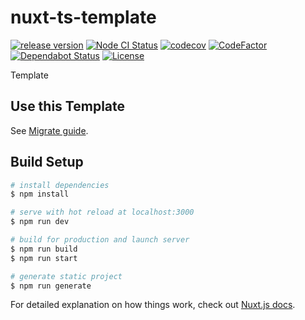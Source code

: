 # nuxt-ts-template

[![release version](https://img.shields.io/github/v/release/nogic1008/nuxt-ts-template "release version")](https://github.com/nogic1008/nuxt-ts-template/releases)
[![Node CI Status](https://github.com/nogic1008/nuxt-ts-template/workflows/Node%20CI/badge.svg "Node CI Status")](/nogic1008/nuxt-ts-template/actions?query=workflow%3A%22Node+CI%22)
[![codecov](https://codecov.io/gh/nogic1008/nuxt-ts-template/branch/master/graph/badge.svg)](https://codecov.io/gh/nogic1008/nuxt-ts-template)
[![CodeFactor](https://www.codefactor.io/repository/github/nogic1008/nuxt-ts-template/badge)](https://www.codefactor.io/repository/github/nogic1008/nuxt-ts-template)
[![Dependabot Status](https://api.dependabot.com/badges/status?host=github&repo=nogic1008/nuxt-ts-template)](https://dependabot.com)
[![License](https://img.shields.io/github/license/nogic1008/nuxt-ts-template)](LICENSE)

Template

## Use this Template

See [Migrate guide](./migrate.md).

## Build Setup

``` bash
# install dependencies
$ npm install

# serve with hot reload at localhost:3000
$ npm run dev

# build for production and launch server
$ npm run build
$ npm run start

# generate static project
$ npm run generate
```

For detailed explanation on how things work, check out [Nuxt.js docs](https://nuxtjs.org).
